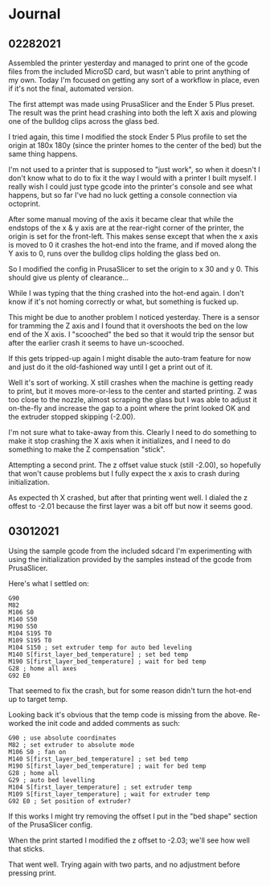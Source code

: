# Journal

## 02282021

Assembled the printer yesterday and managed to print one of the gcode files from the included MicroSD card, but wasn't able to print anything of my own.  Today I'm focused on getting any sort of a workflow in place, even if it's not the final, automated version.

The first attempt was made using PrusaSlicer and the Ender 5 Plus preset.  The result was the print head crashing into both the left X axis and plowing one of the bulldog clips across the glass bed.

I tried again, this time I modified the stock Ender 5 Plus profile to set the origin at 180x 180y (since the printer homes to the center of the bed) but the same thing happens.

I'm not used to a printer that is supposed to "just work", so when it doesn't I don't know what to do to fix it the way I would with a printer I built myself.  I really wish I could just type gcode into the printer's console and see what happens, but so far I've had no luck getting a console connection via octoprint.

After some manual moving of the axis it became clear that while the endstops of the x & y axis are at the rear-right corner of the printer, the origin is set for the front-left.  This makes sense except that when the x axis is moved to 0 it crashes the hot-end into the frame, and if moved along the Y axis to 0, runs over the bulldog clips holding the glass bed on.

So I modified the config in PrusaSlicer to set the origin to x 30 and y 0.  This should give us plenty of clearance...

While I was typing that the thing crashed into the hot-end again.  I don't know if it's not homing correctly or what, but something is fucked up.

This might be due to another problem I noticed yesterday.  There is a sensor for tramming the Z axis and I found that it overshoots the bed on the low end of the X axis.  I "scooched" the bed so that it would trip the sensor but after the earlier crash it seems to have un-scooched.

If this gets tripped-up again I might disable the auto-tram feature for now and just do it the old-fashioned way until I get a print out of it.

Well it's sort of working.  X still crashes when the machine is getting ready to print, but it moves more-or-less to the center and started printing.  Z was too close to the nozzle, almost scraping the glass but I was able to adjust it on-the-fly and increase the gap to a point where the print looked OK and the extruder stopped skipping (-2.00).

I'm not sure what to take-away from this.  Clearly I need to do something to make it stop crashing the X axis when it initializes, and I need to do something to make the Z compensation "stick".  

Attempting a second print.  The z offset value stuck (still -2.00), so hopefully that won't cause problems but I fully expect the x axis to crash during initialization.  

As expected th X crashed, but after that printing went well.  I dialed the z offest to -2.01 because the first layer was a bit off but now it seems good.


## 03012021

Using the sample gcode from the included sdcard I'm experimenting with using the initialization provided by the samples instead of the gcode from PrusaSlicer.

Here's what I settled on:

```
G90
M82
M106 S0
M140 S50
M190 S50
M104 S195 T0
M109 S195 T0
M104 S150 ; set extruder temp for auto bed leveling
M140 S[first_layer_bed_temperature] ; set bed temp
M190 S[first_layer_bed_temperature] ; wait for bed temp
G28 ; home all axes
G92 E0
```

That seemed to fix the crash, but for some reason didn't turn the hot-end up to target temp.

Looking back it's obvious that the temp code is missing from the above.  Re-worked the init code and added comments as such:

```
G90 ; use absolute coordinates
M82 ; set extruder to absolute mode
M106 S0 ; fan on
M140 S[first_layer_bed_temperature] ; set bed temp
M190 S[first_layer_bed_temperature] ; wait for bed temp
G28 ; home all
G29 ; auto bed levelling
M104 S[first_layer_temperature] ; set extruder temp
M109 S[first_layer_temperature] ; wait for extruder temp
G92 E0 ; Set position of extruder?
```

If this works I might try removing the offset I put in the "bed shape" section of the PrusaSlicer config.

When the print started I modified the z offset to -2.03; we'll see how well that sticks.

That went well.  Trying again with two parts, and no adjustment before pressing print.


